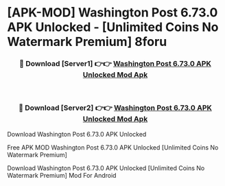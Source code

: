 # [APK-MOD] Washington Post 6.73.0 APK Unlocked - [Unlimited Coins No Watermark Premium] 8foru



<div align="center">
<h3>🔴 Download [Server1] 👉👉 <a href="https://momento.my/?title=Washington_Post_6.73.0_APK_Unlocked">Washington Post 6.73.0 APK Unlocked Mod Apk</a></h3><br>

<h3>🔴 Download [Server2] 👉👉 <a href="https://momento.my/?title=Washington_Post_6.73.0_APK_Unlocked">Washington Post 6.73.0 APK Unlocked Mod Apk</a></h3>
</div>



Download Washington Post 6.73.0 APK Unlocked 

Free APK MOD Washington Post 6.73.0 APK Unlocked [Unlimited Coins No Watermark Premium]

Download Washington Post 6.73.0 APK Unlocked [Unlimited Coins No Watermark Premium] Mod For Android
